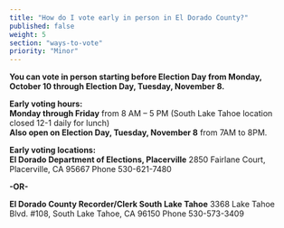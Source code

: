 ```yaml
---
title: "How do I vote early in person in El Dorado County?"
published: false
weight: 5
section: "ways-to-vote"
priority: "Minor"
---
```


**You can vote in person starting before Election Day from Monday, October 10 through Election Day, Tuesday, November 8.**  

**Early voting hours:**  
**Monday through Friday** from 8 AM – 5 PM (South Lake Tahoe location closed 12-1 daily for lunch)  
**Also open on Election Day, Tuesday, November 8** from 7AM to 8PM.  

**Early voting locations:**  
**El Dorado Department of Elections, Placerville** 2850 Fairlane Court, Placerville, CA 95667 Phone 530-621-7480  

**-OR-**  

**El Dorado County Recorder/Clerk South Lake Tahoe** 3368 Lake Tahoe Blvd. #108, South Lake Tahoe, CA 96150 Phone 530-573-3409  
